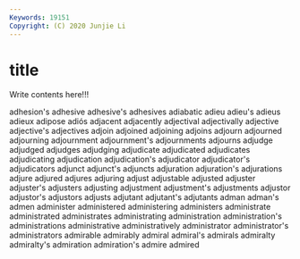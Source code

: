 ```yaml
---
Keywords: 19151
Copyright: (C) 2020 Junjie Li
---
```


# title

Write contents here!!!
 
adhesion's
adhesive 
adhesive's 
adhesives 
adiabatic 
adieu 
adieu's 
adieus 
adieux 
adipose 
adiós
adjacent 
adjacently 
adjectival 
adjectivally 
adjective 
adjective's 
adjectives 
adjoin 
adjoined 
adjoining
adjoins 
adjourn 
adjourned 
adjourning 
adjournment 
adjournment's 
adjournments 
adjourns 
adjudge 
adjudged
adjudges 
adjudging 
adjudicate 
adjudicated 
adjudicates 
adjudicating 
adjudication 
adjudication's 
adjudicator 
adjudicator's
adjudicators 
adjunct 
adjunct's 
adjuncts 
adjuration 
adjuration's 
adjurations 
adjure 
adjured 
adjures
adjuring 
adjust 
adjustable 
adjusted 
adjuster 
adjuster's 
adjusters 
adjusting 
adjustment 
adjustment's
adjustments 
adjustor 
adjustor's 
adjustors 
adjusts 
adjutant 
adjutant's 
adjutants 
adman 
adman's
admen 
administer 
administered 
administering 
administers 
administrate 
administrated 
administrates 
administrating 
administration
administration's 
administrations 
administrative 
administratively 
administrator 
administrator's 
administrators 
admirable 
admirably 
admiral
admiral's 
admirals 
admiralty 
admiralty's 
admiration 
admiration's 
admire 
admired 
